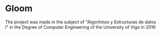 # Gloom
The project was made in the subject of "Algoritmos y Estructuras de datos I" in the Degree of Computer Engineering of the University of Vigo in 2016
